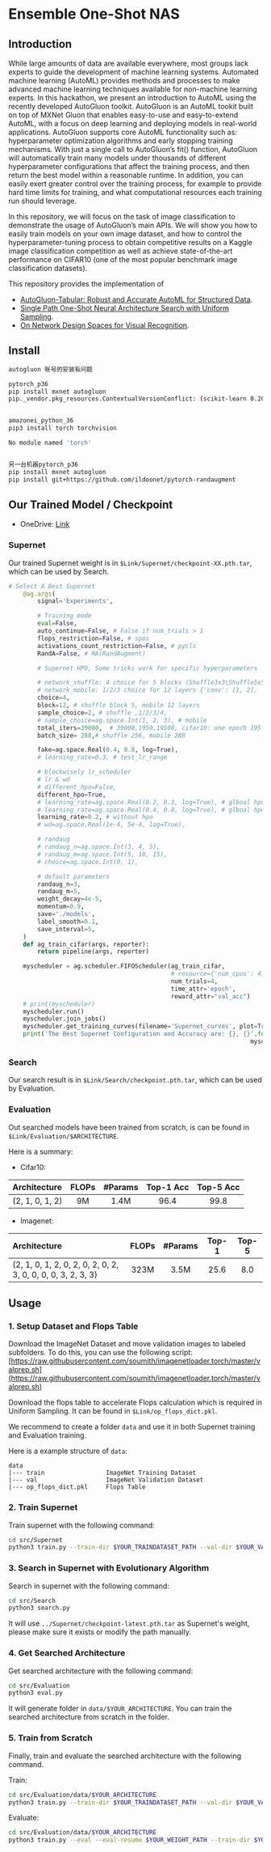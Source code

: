 # Ensemble One-Shot NAS 

## Introduction
While large amounts of data are available everywhere, most groups lack experts to guide the development of machine learning systems. Automated machine learning (AutoML) provides methods and processes to make advanced machine learning techniques available for non-machine learning experts. In this hackathon, we present an introduction to AutoML using the recently developed AutoGluon toolkit. AutoGluon is an AutoML tookit built on top of MXNet Gluon that enables easy-to-use and easy-to-extend AutoML, with a focus on deep learning and deploying models in real-world applications. AutoGluon supports core AutoML functionality such as: hyperparameter optimization algorithms and early stopping training mechanisms. With just a single call to AutoGluon’s fit() function, AutoGluon will automatically train many models under thousands of different hyperparameter configurations that affect the training process, and then return the best model within a reasonable runtime. In addition, you can easily exert greater control over the training process, for example to provide hard time limits for training, and what computational resources each training run should leverage. 

In this repository, we will focus on the task of image classification to demonstrate the usage of AutoGluon’s main APIs. We will show you how to easily train models on your own image dataset, and how to control the hyperparameter-tuning process to obtain competitive results on a Kaggle image classification competition as well as achieve state-of-the-art performance on CIFAR10 (one of the most popular benchmark image classification datasets).

This repository provides the implementation of 
+ [AutoGluon-Tabular: Robust and Accurate AutoML for Structured Data](https://arxiv.org/abs/2003.06505).
+ [Single Path One-Shot Neural Architecture Search with Uniform Sampling](https://arxiv.org/abs/1904.00420).
+ [On Network Design Spaces for Visual Recognition](https://arxiv.org/abs/1905.13214).

##  Install
```bash
autogluon 账号的安装有问题

pytorch_p36
pip install mxnet autogluon
pip._vendor.pkg_resources.ContextualVersionConflict: (scikit-learn 0.20.3 (/home/ubuntu/anaconda3/envs/pytorch_p36/lib/python3.6/site-packages), Requirement.parse('scikit-learn==0.21.2'), {'autogluon'})


amazonei_python_36
pip3 install torch torchvision

No module named 'torch'


另一台机器pytorch_p36
pip install mxnet autogluon
pip install git+https://github.com/ildoonet/pytorch-randaugment

```

## Our Trained Model / Checkpoint

+ OneDrive: [Link](https://1drv.ms/u/s!Am_mmG2-KsrnajesvSdfsq_cN48?e=aH)

### Supernet

Our trained Supernet weight is in `$Link/Supernet/checkpoint-XX.pth.tar`, which can be used by Search.

```python
# Select A Best Supernet
    @ag.args(
        signal='Experiments',

        # Training mode
        eval=False,
        auto_continue=False, # False if num_trials > 1
        flops_restriction=False, # spos
        activations_count_restriction=False, # pycls
        RandA=False, # RA(RandAugment)

        # Supernet HPO, Some tricks work for specific hyperparameters

        # network_shuffle: 4 choice for 5 blocks (Shuffle3x3\Shuffle5x5\Shuffle7x7\Xception)
        # network_mobile: 1/2/3 choice for 12 layers {'conv': [1, 2], 'rate': 1},
        choice=4,
        block=12, # shuffle block 5, mobile 12 layers
        sample_choice=2, # shuffle ,1/2/3/4,
        # sample_choice=ag.space.Int(1, 2, 3), # mobile
        total_iters=39000,  # 39000,1950,19500, cifar10: one epoch 195 * 256 = 49920
        batch_size= 288,# shuffle 256, mobile 288

        fake=ag.space.Real(0.4, 0.8, log=True),
        # learning_rate=0.3, # test_lr_range

        # blockwisely lr_scheduler
        # lr & wd
        # different_hpo=False,
        different_hpo=True,
        # learning_rate=ag.space.Real(0.2, 0.3, log=True), # glboal hpo, mobile
        # learning_rate=ag.space.Real(0.4, 0.8, log=True), # glboal hpo, shuffle
        learning_rate=0.2, # without hpo
        # wd=ag.space.Real(1e-4, 5e-4, log=True),

        # randaug
        # randaug_n=ag.space.Int(3, 4, 5),
        # randaug_m=ag.space.Int(5, 10, 15),
        # choice=ag.space.Int(0, 1),

        # default parameters
        randaug_n=3,
        randaug_m=5,
        weight_decay=4e-5,
        momentum=0.9,
        save='./models',
        label_smooth=0.1,
        save_interval=5,
    )
    def ag_train_cifar(args, reporter):
        return pipeline(args, reporter)

    myscheduler = ag.scheduler.FIFOScheduler(ag_train_cifar,
                                             # resource={'num_cpus': 4, 'num_gpus': 1},
                                             num_trials=4,
                                             time_attr='epoch',
                                             reward_attr="val_acc")
    # print(myscheduler)
    myscheduler.run()
    myscheduler.join_jobs()
    myscheduler.get_training_curves(filename='Supernet_curves', plot=True, use_legend=False)
    print('The Best Supernet Configuration and Accuracy are: {}, {}'.format(myscheduler.get_best_config(),
                                                                   myscheduler.get_best_reward()))
```


### Search

Our search result is in `$Link/Search/checkpoint.pth.tar`, which can be used by Evaluation.

### Evaluation

Out searched models have been trained from scratch, is can be found in `$Link/Evaluation/$ARCHITECTURE`.

Here is a summary:

+ Cifar10:

|    Architecture         |  FLOPs    |   #Params |   Top-1 Acc   |   Top-5 Acc   |
|:------------------------|:---------:|:---------:|:---------:|:---------:|
(2, 1, 0, 1, 2)        |   9M     |	1.4M    |      96.4    |       99.8   |

+ Imagenet:

|    Architecture         |  FLOPs    |   #Params |   Top-1   |   Top-5   |
|:------------------------|:---------:|:---------:|:---------:|:---------:|
(2, 1, 0, 1, 2, 0, 2, 0, 2, 0, 2, 3, 0, 0, 0, 0, 3, 2, 3, 3)        |   323M     |	3.5M    |      25.6    |       8.0   |

## Usage

### 1. Setup Dataset and Flops Table

Download the ImageNet Dataset and move validation images to labeled subfolders. To do this, you can use the following script: [https://raw.githubusercontent.com/soumith/imagenetloader.torch/master/valprep.sh](https://raw.githubusercontent.com/soumith/imagenetloader.torch/master/valprep.sh)

Download the flops table to accelerate Flops calculation which is required in Uniform Sampling. It can be found in `$Link/op_flops_dict.pkl`.

We recommend to create a folder `data` and use it in both Supernet training and Evaluation training.

Here is a example structure of `data`:

```
data
|--- train                 ImageNet Training Dataset
|--- val                   ImageNet Validation Dataset
|--- op_flops_dict.pkl     Flops Table
```

### 2. Train Supernet

Train supernet with the following command:

```bash
cd src/Supernet
python3 train.py --train-dir $YOUR_TRAINDATASET_PATH --val-dir $YOUR_VALDATASET_PATH
```

### 3. Search in Supernet with Evolutionary Algorithm

Search in supernet with the following command:

```bash
cd src/Search
python3 search.py
```

It will use ```../Supernet/checkpoint-latest.pth.tar``` as Supernet's weight, please make sure it exists or modify the path manually.

### 4. Get Searched Architecture

Get searched architecture with the following command:

```bash
cd src/Evaluation
python3 eval.py
```

It will generate folder in ``data/$YOUR_ARCHITECTURE``. You can train the searched architecture from scratch in the folder.

### 5. Train from Scratch

Finally, train and evaluate the searched architecture with the following command.

Train:

```bash
cd src/Evaluation/data/$YOUR_ARCHITECTURE
python3 train.py --train-dir $YOUR_TRAINDATASET_PATH --val-dir $YOUR_VALDATASET_PATH
```

Evaluate:

```bash
cd src/Evaluation/data/$YOUR_ARCHITECTURE
python3 train.py --eval --eval-resume $YOUR_WEIGHT_PATH --train-dir $YOUR_TRAINDATASET_PATH --val-dir $YOUR_VALDATASET_PATH
```